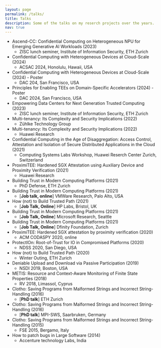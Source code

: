 ```yaml
---
layout: page
permalink: /talks/
title: Talks
description: Some of the talks on my reserch projects over the years.
nav: true
---
```

* Ascend-CC: Confidential Computing on Heterogeneous NPU for Emerging Generative AI Workloads
 (2023)
  * ZISC lunch seminer, Institute of Information Security, ETH Zurich
* Confidential Computing with Heterogeneous Devices at Cloud-Scale (2024)
  * ACSAC 2024, Honolulu, Hawaii, USA
* Confidential Computing with Heterogeneous Devices at Cloud-Scale (2024) - Poster
  * DAC 204, San Francisco, USA
* Principles for Enabling TEEs on Domain-Specific Accelerators (2024) - Poster
  * DAC 2024, San Francisco, USA
* Empowering Data Centers for Next Generation Trusted Computing (2023)
  * ZISC lunch seminer, Institute of Information Security, ETH Zurich
* Multi-tenancy: Its Complexity and Security Implications (2022)
  * Zühlke Technology Group
* Multi-tenancy: Its Complexity and Security Implications (2022) 
  * Huawei Research
* Confidential Computing in the Age of Disaggregation: Access Control, Attestation and Isolation of Secure Distributed Applications in the Cloud (2021)
  * Computing Systems Labs  Workshop, Huawei Reserch Center Zurich, Switzerland
* ProximiTEE: Hardened SGX Attestation using Auxiliary Device and Proximity Verification (2021)
  * Huawei Research
* Building Trust in Modern Computing Platforms (2021)
  * PhD Defense, ETH Zurich
*  Building Trust in Modern Computing Platforms (2021)
   *  [**Job talk, online**] VMWare Research, Palo Alto, USA
*  How (not) to Build Trusted Path (2021)
   *  [**Job Talk, Online**] HP Labs, Bristol, UK
*  Building Trust in Modern Computing Platforms (2021)
   * [**Job Talk, Online**] Microsoft Research, Seattle
 * Building Trust in Modern Computing Platforms (2021)
   * [**Job Talk, Online**] Dfinity Foundation, Zurich
 * ProximiTEE: Hardened SGX attestation by proximity verification (2020)
   * ACM CODASPY 2020, online
 * ProtectIOn: Root-of-Trust for IO in Compromised Platforms (2020)
   * NDSS 2020, San Diego, USA
 * How (not) to Build Trusted Path (2020)
   * Winter Outing, ETH Zurich
 * Deniable Upload and Download via Passive Participation (2019)
   * NSDI 2019, Boston, USA
 * METIS: Resource and Context-Aware Monitoring of Finite State Properties (2018)
   * RV 2018, Limassol, Cyprus
 * Clotho: Saving Programs from Malformed Strings and Incorrect String-Handling (2016)
   * [**PhD talk**] ETH Zurich
* Clotho: Saving Programs from Malformed Strings and Incorrect String-Handling (2016)
   * [**PhD talk**] MPI-SWS, Saarbruken, Germany
 * Clotho: Saving Programs from Malformed Strings and Incorrect String-Handling (2015)
   * FSE 2015, Bergamo, Italy
 * How to patch bugs in Large Software (2014)
   * Accenture technology Labs, India

